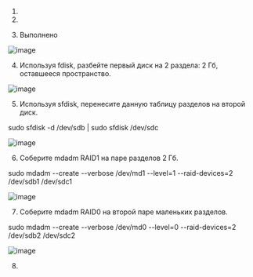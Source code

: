 1.


2.



3. Выполнено


![image](https://user-images.githubusercontent.com/106968319/179356454-c983e592-6835-4b31-b7c4-9051e577218c.png)




4. Используя fdisk, разбейте первый диск на 2 раздела: 2 Гб, оставшееся пространство.


![image](https://user-images.githubusercontent.com/106968319/179359013-bf51234b-8c7c-43a2-aa4d-5834e9077488.png)


5. Используя sfdisk, перенесите данную таблицу разделов на второй диск.


 sudo sfdisk -d /dev/sdb | sudo sfdisk /dev/sdc

![image](https://user-images.githubusercontent.com/106968319/179359336-acb49fa8-976a-4e11-9551-50af66a0415d.png)


6. Соберите mdadm RAID1 на паре разделов 2 Гб.

sudo mdadm --create --verbose /dev/md1 --level=1 --raid-devices=2 /dev/sdb1 /dev/sdc1


![image](https://user-images.githubusercontent.com/106968319/179360860-be08586b-6d0c-4483-9be4-a61a3fc77ba6.png)



7. Соберите mdadm RAID0 на второй паре маленьких разделов.

sudo mdadm --create --verbose /dev/md0 --level=0 --raid-devices=2 /dev/sdb2 /dev/sdc2



![image](https://user-images.githubusercontent.com/106968319/179361279-202ed6e2-eeeb-4d15-ae03-731bfc44894e.png)


8.  




